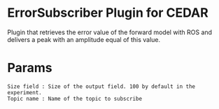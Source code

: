 # ErrorSubscriber Plugin for CEDAR

Plugin that retrieves the error value of the forward model with ROS and delivers a peak with an amplitude equal of this value.

# Params

```
Size field : Size of the output field. 100 by default in the experiment.
Topic name : Name of the topic to subscribe
```